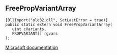 ## FreePropVariantArray

```
[DllImport("ole32.dll", SetLastError = true)]
public static extern void FreePropVariantArray(
   uint cVariants,
   PROPVARIANT[] rgvars
);
```

[Microsoft documentation](https://docs.microsoft.com/en-us/windows/win32/api/propidlbase/nf-propidlbase-freepropvariantarray)
